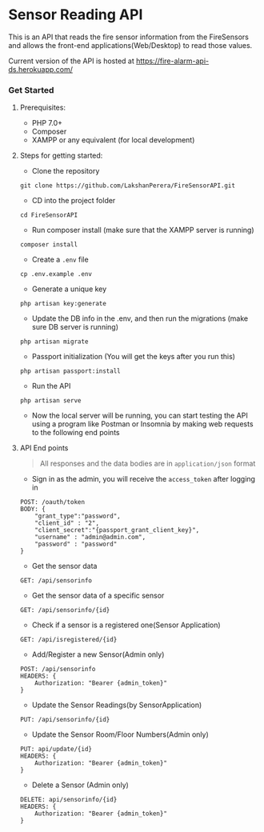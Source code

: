 # Sensor Reading API
This is an API that reads the fire sensor information from the FireSensors and
allows the front-end applications(Web/Desktop) to read those values.

Current version of the API is hosted at https://fire-alarm-api-ds.herokuapp.com/
### Get Started

1. Prerequisites:
    * PHP 7.0+
    * Composer
    * XAMPP or any equivalent (for local development)
 
 2. Steps for getting started:
    * Clone the repository
    ```
    git clone https://github.com/LakshanPerera/FireSensorAPI.git
    ```
    
    * CD into the project folder
    ```
    cd FireSensorAPI
    ```
    
    * Run composer install (make sure that the XAMPP server is running)
    ```
    composer install
    ```
    
    * Create a `.env` file
    ```
    cp .env.example .env
    ```
    
    * Generate a unique key
    ```
    php artisan key:generate
    ```
    
    * Update the DB info in the .env, and then run the migrations (make sure DB server is running)
    ```
    php artisan migrate
    ``` 
    
    * Passport initialization (You will get the keys after you run this)
    ```
    php artisan passport:install
    ```
    
    * Run the API
    ```
    php artisan serve
    ```
    
    * Now the local server will be running, you can start testing the API using a program like Postman or Insomnia by making web requests to the following end points
    
 3. API End points
    > All responses and the data bodies are in `application/json` format
 
    * Sign in as the admin, you will receive the `access_token` after logging in
    ```
    POST: /oauth/token
    BODY: {
        "grant_type":"password",
        "client_id" : "2",
        "client_secret":"{passport_grant_client_key}",
        "username" : "admin@admin.com",
        "password" : "password"
    }
    ```
    
    * Get the sensor data
    ```
    GET: /api/sensorinfo
    ```
    
    * Get the sensor data of a specific sensor
    ```
    GET: /api/sensorinfo/{id}
    ```
    
    * Check if a sensor is a registered one(Sensor Application)
    ```
    GET: /api/isregistered/{id}
    ```
    
    * Add/Register a new Sensor(Admin only)
    ```
    POST: /api/sensorinfo
    HEADERS: {
        Authorization: "Bearer {admin_token}"
    }
    ``` 
    
    * Update the Sensor Readings(by SensorApplication)
    ```
    PUT: /api/sensorinfo/{id}
    ```
    
    * Update the Sensor Room/Floor Numbers(Admin only)
    ```
    PUT: api/update/{id}
    HEADERS: {
        Authorization: "Bearer {admin_token}"
    }
    ```
    
    * Delete a Sensor (Admin only)
    ```
    DELETE: api/sensorinfo/{id}
    HEADERS: {
        Authorization: "Bearer {admin_token}"
    }
    ```
